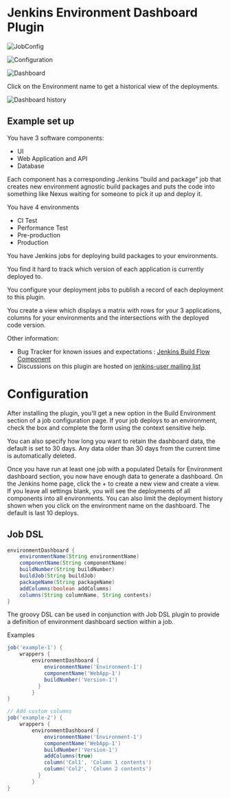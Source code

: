 Jenkins Environment Dashboard Plugin
=========================


![JobConfig](https://github.com/vipinsthename/environment-dashboard/raw/master/img/config.png)

![Configuration](https://github.com/vipinsthename/environment-dashboard/raw/master/img/dashboard_config.png)

![Dashboard](https://github.com/vipinsthename/environment-dashboard/raw/master/img/dashboard.png)

Click on the Environment name to get a historical view of the deployments.

![Dashboard history](https://github.com/vipinsthename/environment-dashboard/raw/master/img/dashboard_history.png)

## Example set up ##

You have 3 software components:
* UI
* Web Application and API
* Database

Each component has a corresponding Jenkins "build and package" job that creates new environment agnostic build packages and puts the code into something like Nexus waiting for someone to pick it up and deploy it.

You have 4 environments
* CI Test
* Performance Test
* Pre-production
* Production

You have Jenkins jobs for deploying build packages to your environments.

You find it hard to track which version of each application is currently deployed to.

You configure your deployment jobs to publish a record of each deployment to this plugin.

You create a view which displays a matrix with rows for your 3 applications, columns for your environments and the intersections with the deployed code version.

Other information:
* Bug Tracker for known issues and expectations : [Jenkins Build Flow Component](https://issues.jenkins-ci.org/browse/JENKINS/component/TBC)
* Discussions on this plugin are hosted on  [jenkins-user mailing list](https://wiki.jenkins-ci.org/display/JENKINS/Mailing+Lists)


Configuration
=============

After installing the plugin, you'll get a new option in the Build Environment section of a job configuration page.  If your job deploys to an environment, check the box and complete the form using the context sensitive help.

You can also specify how long you want to retain the dashboard data, the default is set to 30 days. Any data older than 30 days from the current time is automatically deleted.

Once you have run at least one job with a populated Details for Environment dashboard section, you now have enough data to generate a dashboard.  On the Jenkins home page, click the + to create a new view and create a view.  If you leave all settings blank, you will see the deployments of all components into all environments. You can also limit the deployment history shown when you click on the environment name on the dashboard. The default is last 10 deploys.


## Job DSL ##

```groovy
environmentDashboard {
    environmentName(String environmentName)
    componentName(String componentName)
    buildNumber(String buildNumber)
    buildJob(String buildJob)
    packageName(String packageName)
    addColumns(boolean addColumns)
    columns(String columnName, String contents)
}
```

The groovy DSL can be used in conjunction with Job DSL plugin to provide a definition of environment dashboard section within a job.

Examples

```groovy
job('example-1') {
    wrappers {
        environmentDashboard {
            environmentName('Environment-1')
            componentName('WebApp-1')
            buildNumber('Version-1')
          }
        }
}

// Add custom columns
job('example-2') {
    wrappers {
        environmentDashboard {
            environmentName('Environment-1')
            componentName('WebApp-1')
            buildNumber('Version-1')
            addColumns(true)
            column('Col1', 'Column 1 contents')
            column('Col2', 'Column 2 contents')
          }
        }
}
```